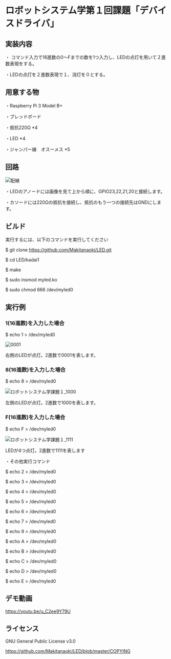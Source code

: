 # ロボットシステム学第１回課題「デバイスドライバ」
## 実装内容
・ コマンド入力で16進数の0～Fまでの数を1つ入力し、LEDの点灯を用いて２進数表現をする。

・LEDの点灯を２進数表現で１、消灯を０とする。
## 用意する物
・Raspberry Pi 3 Model B+

・ブレッドボード

・抵抗220Ω *4

・LED *4

・ジャンパー線　オスーメス *5

## 回路

![配線](https://user-images.githubusercontent.com/27545346/101141244-5caf9e80-3657-11eb-998e-e820eec57e71.png)

・LEDのアノードには画像を見て上から順に、GPIO23,22,21,20と接続します。

・カソードには220Ωの抵抗を接続し、抵抗のもう一つの接続先はGNDにします。

## ビルド

実行するには、以下のコマンドを実行してください

$ git clone https://github.com/Makitanaoki/LED.git

$ cd LED/kadai1

$ make

$ sudo insmod myled.ko

$ sudo chmod 666 /dev/myled0

## 実行例

### 1(16進数)を入力した場合

$ echo 1 > /dev/myled0

![0001](https://user-images.githubusercontent.com/27545346/101144726-1c065400-365c-11eb-8720-dad8d980b16a.png)

右側のLEDが点灯。2進数で0001を表します。

### 8(16進数)を入力した場合

$ echo 8 > /dev/myled0

![ロボットシステム学課題１_1000](https://user-images.githubusercontent.com/27545346/101145106-ab136c00-365c-11eb-8b28-08ca034a193d.jpg)

左側のLEDが点灯。2進数で1000を表します。

### F(16進数)を入力した場合

$ echo F > /dev/myled0

![ロボットシステム学課題１_1111](https://user-images.githubusercontent.com/27545346/101145405-10fff380-365d-11eb-85f0-0ab9f841ca8d.jpg)

LEDが4つ点灯。2進数で1111を表します

・その他実行コマンド

$ echo 2 > /dev/myled0

$ echo 3 > /dev/myled0

$ echo 4 > /dev/myled0

$ echo 5 > /dev/myled0

$ echo 6 > /dev/myled0

$ echo 7 > /dev/myled0

$ echo 9 > /dev/myled0

$ echo A > /dev/myled0

$ echo B > /dev/myled0

$ echo C > /dev/myled0

$ echo D > /dev/myled0

$ echo E > /dev/myled0

## デモ動画

https://youtu.be/u_C2ee9Y79U

## ライセンス

GNU General Public License v3.0

https://github.com/Makitanaoki/LED/blob/master/COPYING
